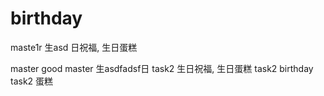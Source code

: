 # birthday
maste1r
生asd 日祝福, 生日蛋糕

master good
master 生asdfadsf日
task2
生日祝福, 生日蛋糕
task2 birthday
task2 蛋糕


